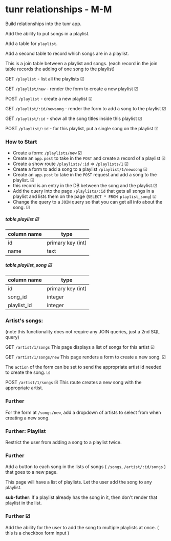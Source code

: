 # tunr relationships - M-M

Build relationships into the tunr app.

Add the ability to put songs in a playlist.

Add a table for `playlist`.

Add a second table to record which songs are in a playlist.

This is a join table between a playlist and songs. (each record in the join table records the adding of one song to the playlist)

GET `/playlist` - list all the playlists ☑

GET `/playlist/new` - render the form to create a new playlist ☑

POST `/playlist` - create a new playlist ☑

GET `/playlist/:id/newsong` - render the form to add a song to the playlist ☑

GET `/playlist/:id` - show all the song titles inside this playlist ☑

POST `/playlist/:id` - for this playlist, put a single song on the playlist ☑

### How to Start

- Create a form: `/playlists/new` ☑
- Create an `app.post` to take in the `POST` and create a record of a playlist ☑
- Create a show route `/playlists/:id` => `/playlists/1` ☑
- Create a form to add a song to a playlist `/playlist/1/newsong` ☑
- Create an `app.post` to take in the `POST` request and add a song to the playlist. ☑
- this record is an entry in the DB between the song and the playlist.☑
- Add the query into the page `/playlists/:id` that gets all songs in a playlist and lists them on the page (`SELECT * FROM playlist_song`) ☑
- Change the query to a `JOIN` query so that you can get all info about the song. ☑

##### table playlist ☑

| column name  | type |
|--------------|------|
| id   | primary key (int) |
| name | text |

##### table playlist_song ☑

| column name  | type |
|--------------|------|
| id   | primary key (int) |
| song_id | integer |
| playlist_id | integer |


### Artist's songs:

(note this functionality does not require any JOIN queries, just a 2nd SQL query)

GET `/artist/1/songs` 
This page displays a list of songs for this artist ☑

GET `/artist/1/songs/new` 
This page renders a form to create a new song. ☑

The `action` of the form can be set to send the appropriate artist id needed to create the song. ☑

POST `/artist/1/songs` ☑
This route creates a new song with the appropriate artist.


### Further
For the form at `/songs/new`, add a dropdown of artists to select from when creating a new song.

### Further: Playlist
Restrict the user from adding a song to a playlist twice.

### Further
Add a button to each song in the lists of songs ( `/songs`, `/artist/:id/songs` ) that goes to a new page.

This page will have a list of playlists. Let the user add the song to any playlist.

**sub-futher**: If a playlist already has the song in it, then don't render that playlist in the list.

### Further ☑
Add the ability for the user to add the song to multiple playlists at once. ( this is a checkbox form input )